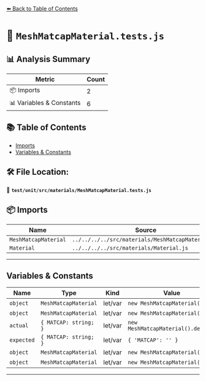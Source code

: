 [⬅️ Back to Table of Contents](../../../../index.md)

# 📄 `MeshMatcapMaterial.tests.js`

## 📊 Analysis Summary

| Metric | Count |
|--------|-------|
| 📦 Imports | 2 |
| 📊 Variables & Constants | 6 |

## 📚 Table of Contents

- [Imports](#imports)
- [Variables & Constants](#variables-constants)

## 🛠️ File Location:
📂 **`test/unit/src/materials/MeshMatcapMaterial.tests.js`**

## 📦 Imports

| Name | Source |
|------|--------|
| `MeshMatcapMaterial` | `../../../../src/materials/MeshMatcapMaterial.js` |
| `Material` | `../../../../src/materials/Material.js` |


---

## Variables & Constants

| Name | Type | Kind | Value | Exported |
|------|------|------|-------|----------|
| `object` | `MeshMatcapMaterial` | let/var | `new MeshMatcapMaterial()` | ✗ |
| `object` | `MeshMatcapMaterial` | let/var | `new MeshMatcapMaterial()` | ✗ |
| `actual` | `{ MATCAP: string; }` | let/var | `new MeshMatcapMaterial().defines` | ✗ |
| `expected` | `{ MATCAP: string; }` | let/var | `{ 'MATCAP': '' }` | ✗ |
| `object` | `MeshMatcapMaterial` | let/var | `new MeshMatcapMaterial()` | ✗ |
| `object` | `MeshMatcapMaterial` | let/var | `new MeshMatcapMaterial()` | ✗ |


---